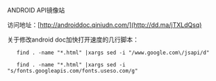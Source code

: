 ANDROID API镜像站

访问地址：[http://androiddoc.qiniudn.com/](http://dd.ma/jTXLdQsq)

关于修改android doc加快打开速度的几行脚本：
```
   find . -name "*.html" |xargs sed -i "/www.google.com\/jsapi/d"
```

```
   find . -name "*.html" |xargs sed -i "s/fonts.googleapis.com/fonts.useso.com/g"
```